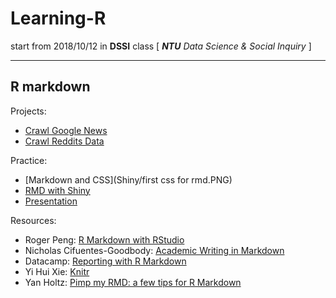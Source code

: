 # Learning-R
start from 2018/10/12 in **DSSI** class
 [ _**NTU** Data Science & Social Inquiry_ ]

---
R markdown
---

Projects:
- [Crawl Google News](/gnews.html)
- [Crawl Reddits Data](first_successful_automatic_crawling.PNG)

Practice:
- [Markdown and CSS](Shiny/first css for rmd.PNG)
- [RMD with Shiny](/Shiny/LearnRMD.html)
- [Presentation](/Shiny/LearnPresentation.html)

Resources:
- Roger Peng: [R Markdown with RStudio](https://www.youtube.com/watch?v=DNS7i2m4sB0)
- Nicholas Cifuentes-Goodbody: [Academic Writing in Markdown](https://www.youtube.com/watch?v=hpAJMSS8pvs)
- Datacamp: [Reporting with R Markdown](https://www.datacamp.com/courses/reporting-with-r-markdown)
- Yi Hui Xie: [Knitr](https://yihui.name/knitr/options/)
- Yan Holtz: [Pimp my RMD: a few tips for R Markdown](https://holtzy.github.io/Pimp-my-rmd/#)
